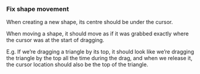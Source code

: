 ### Fix shape movement

When creating a new shape, its centre should be under the cursor.

When moving a shape, it should move as if it was grabbed exactly
where the cursor was at the start of dragging.

E.g. If we’re dragging a triangle by its top, it should look like
we’re dragging the triangle by the top all the time during the drag,
and when we release it, the cursor location should also be the top of the triangle.
